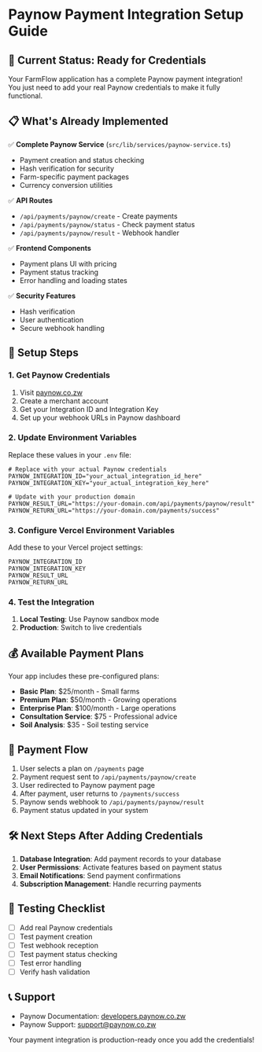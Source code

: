 # Paynow Payment Integration Setup Guide

## 🚀 Current Status: Ready for Credentials

Your FarmFlow application has a complete Paynow payment integration! You just need to add your real Paynow credentials to make it fully functional.

## 📋 What's Already Implemented

✅ **Complete Paynow Service** (`src/lib/services/paynow-service.ts`)

- Payment creation and status checking
- Hash verification for security
- Farm-specific payment packages
- Currency conversion utilities

✅ **API Routes**

- `/api/payments/paynow/create` - Create payments
- `/api/payments/paynow/status` - Check payment status
- `/api/payments/paynow/result` - Webhook handler

✅ **Frontend Components**

- Payment plans UI with pricing
- Payment status tracking
- Error handling and loading states

✅ **Security Features**

- Hash verification
- User authentication
- Secure webhook handling

## 🔧 Setup Steps

### 1. Get Paynow Credentials

1. Visit [paynow.co.zw](https://www.paynow.co.zw/)
2. Create a merchant account
3. Get your Integration ID and Integration Key
4. Set up your webhook URLs in Paynow dashboard

### 2. Update Environment Variables

Replace these values in your `.env` file:

```env
# Replace with your actual Paynow credentials
PAYNOW_INTEGRATION_ID="your_actual_integration_id_here"
PAYNOW_INTEGRATION_KEY="your_actual_integration_key_here"

# Update with your production domain
PAYNOW_RESULT_URL="https://your-domain.com/api/payments/paynow/result"
PAYNOW_RETURN_URL="https://your-domain.com/payments/success"
```

### 3. Configure Vercel Environment Variables

Add these to your Vercel project settings:

```
PAYNOW_INTEGRATION_ID
PAYNOW_INTEGRATION_KEY
PAYNOW_RESULT_URL
PAYNOW_RETURN_URL
```

### 4. Test the Integration

1. **Local Testing**: Use Paynow sandbox mode
2. **Production**: Switch to live credentials

## 💰 Available Payment Plans

Your app includes these pre-configured plans:

- **Basic Plan**: $25/month - Small farms
- **Premium Plan**: $50/month - Growing operations
- **Enterprise Plan**: $100/month - Large operations
- **Consultation Service**: $75 - Professional advice
- **Soil Analysis**: $35 - Soil testing service

## 🔗 Payment Flow

1. User selects a plan on `/payments` page
2. Payment request sent to `/api/payments/paynow/create`
3. User redirected to Paynow payment page
4. After payment, user returns to `/payments/success`
5. Paynow sends webhook to `/api/payments/paynow/result`
6. Payment status updated in your system

## 🛠️ Next Steps After Adding Credentials

1. **Database Integration**: Add payment records to your database
2. **User Permissions**: Activate features based on payment status
3. **Email Notifications**: Send payment confirmations
4. **Subscription Management**: Handle recurring payments

## 🧪 Testing Checklist

- [ ] Add real Paynow credentials
- [ ] Test payment creation
- [ ] Test webhook reception
- [ ] Test payment status checking
- [ ] Test error handling
- [ ] Verify hash validation

## 📞 Support

- Paynow Documentation: [developers.paynow.co.zw](https://developers.paynow.co.zw/)
- Paynow Support: support@paynow.co.zw

Your payment integration is production-ready once you add the credentials!
